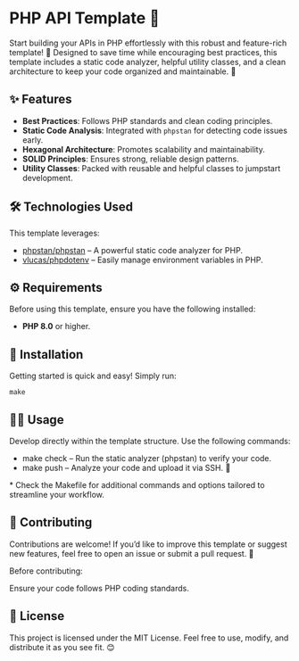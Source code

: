 # PHP API Template 🚀

Start building your APIs in PHP effortlessly with this robust and feature-rich template! 🎉 Designed to save time while encouraging best practices, this template includes a static code analyzer, helpful utility classes, and a clean architecture to keep your code organized and maintainable. 🌟

## ✨ Features

- **Best Practices**: Follows PHP standards and clean coding principles.
- **Static Code Analysis**: Integrated with `phpstan` for detecting code issues early.
- **Hexagonal Architecture**: Promotes scalability and maintainability.
- **SOLID Principles**: Ensures strong, reliable design patterns.
- **Utility Classes**: Packed with reusable and helpful classes to jumpstart development.

## 🛠️ Technologies Used

This template leverages:
- [phpstan/phpstan](https://phpstan.org/) – A powerful static code analyzer for PHP.
- [vlucas/phpdotenv](https://github.com/vlucas/phpdotenv) – Easily manage environment variables in PHP.

## ⚙️ Requirements

Before using this template, ensure you have the following installed:
- **PHP 8.0** or higher.

## 🚀 Installation

Getting started is quick and easy! Simply run:
```shell
make
```

## 🧑‍💻 Usage

Develop directly within the template structure.
Use the following commands:
- make check – Run the static analyzer (phpstan) to verify your code.
- make push – Analyze your code and upload it via SSH. 🚀

\* Check the Makefile for additional commands and options tailored to streamline your workflow.

## 🤝 Contributing
Contributions are welcome! If you’d like to improve this template or suggest new features, feel free to open an issue or submit a pull request. 🙌

Before contributing:

Ensure your code follows PHP coding standards.

## 📜 License

This project is licensed under the MIT License. Feel free to use, modify, and distribute it as you see fit. 😊